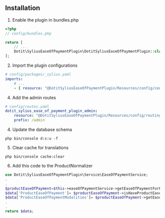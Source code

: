 ## Installation

1. Enable the plugin in bundles.php

```php
<?php
// config/bundles.php

return [
    // ...
    Dotit\SyliusEaseOfPaymentPlugin\DotitSyliusEaseOfPaymentPlugin::class => ['all' => true],
];
```

2. Import the plugin configurations

```yml
# config/packages/_sylius.yaml
imports:
    # ...
    - { resource: "@DotitSyliusEaseOfPaymentPlugin/Resources/config/config.yaml" }
```

4. Add the admin routes

```yml
# config/routes.yaml
dotit_sylius_ease_of_payment_plugin_admin:
    resource: "@DotitSyliusEaseOfPaymentPlugin/Resources/config/routing/admin.yaml"
    prefix: /admin
```
4. Update the database schema
```
php bin/console d:s:u -f
```
5. Clear cache for translations
```
php bin/console cache:clear
```
6. Add this code to the ProductNormalizer

```php
use Dotit\SyliusEaseOfPaymentPlugin\Service\EaseOfPaymentService;
.
.
$productEaseOfPayment=$this->easeOfPaymentService->getEaseOfPaymentForProduct($dataVariantPrice);
$data['ProductEaseOfPayment']= $productEaseOfPayment->isHaveProductEaseOfPaymentModalities();
$data['ProductEaseOfPaymentModalities']= $productEaseOfPayment->getEaseOfPaymentModalities();
.
.
return $data;
```
